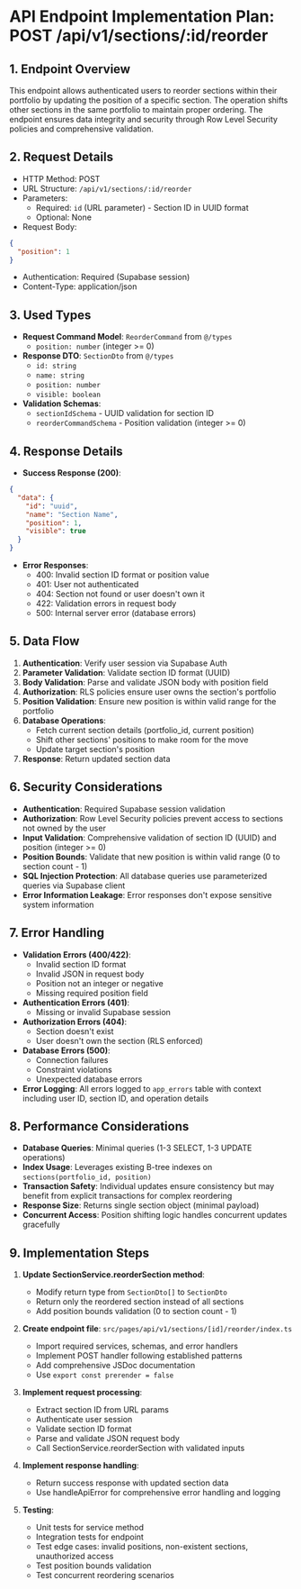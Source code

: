 # API Endpoint Implementation Plan: POST /api/v1/sections/:id/reorder

## 1. Endpoint Overview
This endpoint allows authenticated users to reorder sections within their portfolio by updating the position of a specific section. The operation shifts other sections in the same portfolio to maintain proper ordering. The endpoint ensures data integrity and security through Row Level Security policies and comprehensive validation.

## 2. Request Details
- HTTP Method: POST
- URL Structure: `/api/v1/sections/:id/reorder`
- Parameters:
  - Required: `id` (URL parameter) - Section ID in UUID format
  - Optional: None
- Request Body:
```json
{
  "position": 1
}
```
- Authentication: Required (Supabase session)
- Content-Type: application/json

## 3. Used Types
- **Request Command Model**: `ReorderCommand` from `@/types`
  - `position: number` (integer >= 0)
- **Response DTO**: `SectionDto` from `@/types`
  - `id: string`
  - `name: string`
  - `position: number`
  - `visible: boolean`
- **Validation Schemas**:
  - `sectionIdSchema` - UUID validation for section ID
  - `reorderCommandSchema` - Position validation (integer >= 0)

## 4. Response Details
- **Success Response (200)**:
```json
{
  "data": {
    "id": "uuid",
    "name": "Section Name",
    "position": 1,
    "visible": true
  }
}
```
- **Error Responses**:
  - 400: Invalid section ID format or position value
  - 401: User not authenticated
  - 404: Section not found or user doesn't own it
  - 422: Validation errors in request body
  - 500: Internal server error (database errors)

## 5. Data Flow
1. **Authentication**: Verify user session via Supabase Auth
2. **Parameter Validation**: Validate section ID format (UUID)
3. **Body Validation**: Parse and validate JSON body with position field
4. **Authorization**: RLS policies ensure user owns the section's portfolio
5. **Position Validation**: Ensure new position is within valid range for the portfolio
6. **Database Operations**:
   - Fetch current section details (portfolio_id, current position)
   - Shift other sections' positions to make room for the move
   - Update target section's position
7. **Response**: Return updated section data

## 6. Security Considerations
- **Authentication**: Required Supabase session validation
- **Authorization**: Row Level Security policies prevent access to sections not owned by the user
- **Input Validation**: Comprehensive validation of section ID (UUID) and position (integer >= 0)
- **Position Bounds**: Validate that new position is within valid range (0 to section count - 1)
- **SQL Injection Protection**: All database queries use parameterized queries via Supabase client
- **Error Information Leakage**: Error responses don't expose sensitive system information

## 7. Error Handling
- **Validation Errors (400/422)**:
  - Invalid section ID format
  - Invalid JSON in request body
  - Position not an integer or negative
  - Missing required position field
- **Authentication Errors (401)**:
  - Missing or invalid Supabase session
- **Authorization Errors (404)**:
  - Section doesn't exist
  - User doesn't own the section (RLS enforced)
- **Database Errors (500)**:
  - Connection failures
  - Constraint violations
  - Unexpected database errors
- **Error Logging**: All errors logged to `app_errors` table with context including user ID, section ID, and operation details

## 8. Performance Considerations
- **Database Queries**: Minimal queries (1-3 SELECT, 1-3 UPDATE operations)
- **Index Usage**: Leverages existing B-tree indexes on `sections(portfolio_id, position)`
- **Transaction Safety**: Individual updates ensure consistency but may benefit from explicit transactions for complex reordering
- **Response Size**: Returns single section object (minimal payload)
- **Concurrent Access**: Position shifting logic handles concurrent updates gracefully

## 9. Implementation Steps
1. **Update SectionService.reorderSection method**:
   - Modify return type from `SectionDto[]` to `SectionDto`
   - Return only the reordered section instead of all sections
   - Add position bounds validation (0 to section count - 1)

2. **Create endpoint file**: `src/pages/api/v1/sections/[id]/reorder/index.ts`
   - Import required services, schemas, and error handlers
   - Implement POST handler following established patterns
   - Add comprehensive JSDoc documentation
   - Use `export const prerender = false`

3. **Implement request processing**:
   - Extract section ID from URL params
   - Authenticate user session
   - Validate section ID format
   - Parse and validate JSON request body
   - Call SectionService.reorderSection with validated inputs

4. **Implement response handling**:
   - Return success response with updated section data
   - Use handleApiError for comprehensive error handling and logging

5. **Testing**:
   - Unit tests for service method
   - Integration tests for endpoint
   - Test edge cases: invalid positions, non-existent sections, unauthorized access
   - Test position bounds validation
   - Test concurrent reordering scenarios
